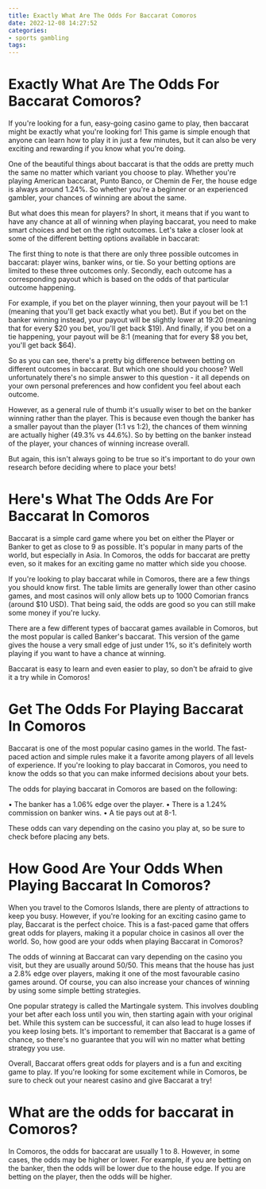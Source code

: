 ```yaml
---
title: Exactly What Are The Odds For Baccarat Comoros 
date: 2022-12-08 14:27:52
categories:
- sports gambling
tags:
---
```



#  Exactly What Are The Odds For Baccarat Comoros? 

If you're looking for a fun, easy-going casino game to play, then baccarat might be exactly what you're looking for! This game is simple enough that anyone can learn how to play it in just a few minutes, but it can also be very exciting and rewarding if you know what you're doing.

One of the beautiful things about baccarat is that the odds are pretty much the same no matter which variant you choose to play. Whether you're playing American baccarat, Punto Banco, or Chemin de Fer, the house edge is always around 1.24%. So whether you're a beginner or an experienced gambler, your chances of winning are about the same. 

But what does this mean for players? In short, it means that if you want to have any chance at all of winning when playing baccarat, you need to make smart choices and bet on the right outcomes. Let's take a closer look at some of the different betting options available in baccarat: 

The first thing to note is that there are only three possible outcomes in baccarat: player wins, banker wins, or tie. So your betting options are limited to these three outcomes only. Secondly, each outcome has a corresponding payout which is based on the odds of that particular outcome happening. 

For example, if you bet on the player winning, then your payout will be 1:1 (meaning that you'll get back exactly what you bet). But if you bet on the banker winning instead, your payout will be slightly lower at 19:20 (meaning that for every $20 you bet, you'll get back $19). And finally, if you bet on a tie happening, your payout will be 8:1 (meaning that for every $8 you bet, you'll get back $64). 

So as you can see, there's a pretty big difference between betting on different outcomes in baccarat. But which one should you choose? Well unfortunately there's no simple answer to this question - it all depends on your own personal preferences and how confident you feel about each outcome. 

However, as a general rule of thumb it's usually wiser to bet on the banker winning rather than the player. This is because even though the banker has a smaller payout than the player (1:1 vs 1:2), the chances of them winning are actually higher (49.3% vs 44.6%). So by betting on the banker instead of the player, your chances of winning increase overall. 

But again, this isn't always going to be true so it's important to do your own research before deciding where to place your bets!

#  Here's What The Odds Are For Baccarat In Comoros 

Baccarat is a simple card game where you bet on either the Player or Banker to get as close to 9 as possible. It's popular in many parts of the world, but especially in Asia. In Comoros, the odds for baccarat are pretty even, so it makes for an exciting game no matter which side you choose. 

If you're looking to play baccarat while in Comoros, there are a few things you should know first. The table limits are generally lower than other casino games, and most casinos will only allow bets up to 1000 Comorian francs (around $10 USD). That being said, the odds are good so you can still make some money if you're lucky. 

There are a few different types of baccarat games available in Comoros, but the most popular is called Banker's baccarat. This version of the game gives the house a very small edge of just under 1%, so it's definitely worth playing if you want to have a chance at winning. 

Baccarat is easy to learn and even easier to play, so don't be afraid to give it a try while in Comoros!

#  Get The Odds For Playing Baccarat In Comoros 
Baccarat is one of the most popular casino games in the world. The fast-paced action and simple rules make it a favorite among players of all levels of experience. If you're looking to play baccarat in Comoros, you need to know the odds so that you can make informed decisions about your bets.

The odds for playing baccarat in Comoros are based on the following: 

• The banker has a 1.06% edge over the player. 
• There is a 1.24% commission on banker wins. 
• A tie pays out at 8-1. 

These odds can vary depending on the casino you play at, so be sure to check before placing any bets.

#  How Good Are Your Odds When Playing Baccarat In Comoros? 

When you travel to the Comoros Islands, there are plenty of attractions to keep you busy. However, if you're looking for an exciting casino game to play, Baccarat is the perfect choice. This is a fast-paced game that offers great odds for players, making it a popular choice in casinos all over the world. So, how good are your odds when playing Baccarat in Comoros?

The odds of winning at Baccarat can vary depending on the casino you visit, but they are usually around 50/50. This means that the house has just a 2.8% edge over players, making it one of the most favourable casino games around. Of course, you can also increase your chances of winning by using some simple betting strategies.

One popular strategy is called the Martingale system. This involves doubling your bet after each loss until you win, then starting again with your original bet. While this system can be successful, it can also lead to huge losses if you keep losing bets. It's important to remember that Baccarat is a game of chance, so there's no guarantee that you will win no matter what betting strategy you use.

Overall, Baccarat offers great odds for players and is a fun and exciting game to play. If you're looking for some excitement while in Comoros, be sure to check out your nearest casino and give Baccarat a try!

#  What are the odds for baccarat in Comoros?

In Comoros, the odds for baccarat are usually 1 to 8. However, in some cases, the odds may be higher or lower. For example, if you are betting on the banker, then the odds will be lower due to the house edge. If you are betting on the player, then the odds will be higher.